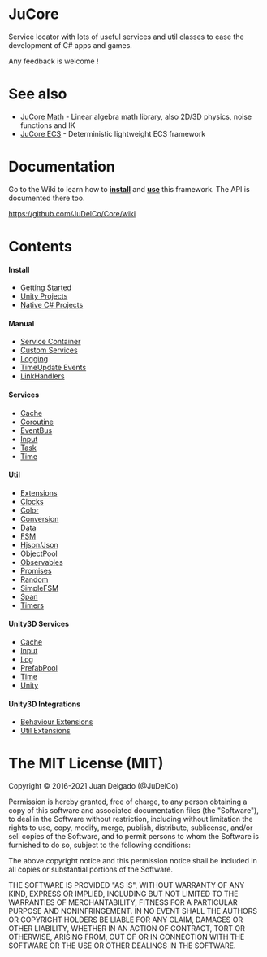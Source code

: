 JuCore
=====================

Service locator with lots of useful services and util classes to ease the development of C# apps and games.

Any feedback is welcome !


See also
=====================

- [JuCore Math](https://github.com/JuDelCo/CoreMath) - Linear algebra math library, also 2D/3D physics, noise functions and IK
- [JuCore ECS](https://github.com/JuDelCo/CoreECS) - Deterministic lightweight ECS framework


Documentation
=====================

Go to the Wiki to learn how to [**install**](https://github.com/JuDelCo/Core/wiki/Usage.Getting-Started) and [**use**](https://github.com/JuDelCo/Core/wiki) this framework. The API is documented there too.

https://github.com/JuDelCo/Core/wiki


Contents
=====================

#### Install
- [Getting Started](https://github.com/JuDelCo/Core/wiki/Usage.Getting-Started)
- [Unity Projects](https://github.com/JuDelCo/Core/wiki/Usage.Unity-Projects)
- [Native C# Projects](https://github.com/JuDelCo/Core/wiki/Usage.Native-CSharp-Projects)

#### Manual
- [Service Container](https://github.com/JuDelCo/Core/wiki/Usage.Service-Container)
- [Custom Services](https://github.com/JuDelCo/Core/wiki/Usage.Custom-Services)
- [Logging](https://github.com/JuDelCo/Core/wiki/Usage.Logging)
- [TimeUpdate Events](https://github.com/JuDelCo/Core/wiki/Usage.TimeUpdate-Events)
- [LinkHandlers](https://github.com/JuDelCo/Core/wiki/Usage.LinkHandlers)

#### Services
- [Cache](https://github.com/JuDelCo/Core/wiki/API.Service.Cache)
- [Coroutine](https://github.com/JuDelCo/Core/wiki/API.Service.Coroutine)
- [EventBus](https://github.com/JuDelCo/Core/wiki/API.Service.EventBus)
- [Input](https://github.com/JuDelCo/Core/wiki/API.Service.Input)
- [Task](https://github.com/JuDelCo/Core/wiki/API.Service.Task)
- [Time](https://github.com/JuDelCo/Core/wiki/API.Service.Time)

#### Util
- [Extensions](https://github.com/JuDelCo/Core/wiki/API.Util.Extensions)
- [Clocks](https://github.com/JuDelCo/Core/wiki/API.Util.Clocks)
- [Color](https://github.com/JuDelCo/Core/wiki/API.Util.Color)
- [Conversion](https://github.com/JuDelCo/Core/wiki/API.Util.Conversion)
- [Data](https://github.com/JuDelCo/Core/wiki/API.Util.Data)
- [FSM](https://github.com/JuDelCo/Core/wiki/API.Util.FSM)
- [Hjson/Json](https://github.com/JuDelCo/Core/wiki/API.Util.Hjson)
- [ObjectPool](https://github.com/JuDelCo/Core/wiki/API.Util.ObjectPool)
- [Observables](https://github.com/JuDelCo/Core/wiki/API.Util.Observables)
- [Promises](https://github.com/JuDelCo/Core/wiki/API.Util.Promises)
- [Random](https://github.com/JuDelCo/Core/wiki/API.Util.Random)
- [SimpleFSM](https://github.com/JuDelCo/Core/wiki/API.Util.SimpleFSM)
- [Span](https://github.com/JuDelCo/Core/wiki/API.Util.Span)
- [Timers](https://github.com/JuDelCo/Core/wiki/API.Util.Timers)

#### Unity3D Services
- [Cache](https://github.com/JuDelCo/Core/wiki/API.Unity.Service.Cache)
- [Input](https://github.com/JuDelCo/Core/wiki/API.Unity.Service.Input)
- [Log](https://github.com/JuDelCo/Core/wiki/API.Unity.Service.Log)
- [PrefabPool](https://github.com/JuDelCo/Core/wiki/API.Unity.Service.PrefabPool)
- [Time](https://github.com/JuDelCo/Core/wiki/API.Unity.Service.Time)
- [Unity](https://github.com/JuDelCo/Core/wiki/API.Unity.Service.Unity)

#### Unity3D Integrations
- [Behaviour Extensions](https://github.com/JuDelCo/Core/wiki/API.Unity.Behaviour-Extensions)
- [Util Extensions](https://github.com/JuDelCo/Core/wiki/API.Unity.Util-Extensions)


The MIT License (MIT)
=====================

Copyright © 2016-2021 Juan Delgado (@JuDelCo)

Permission is hereby granted, free of charge, to any person obtaining a copy
of this software and associated documentation files (the "Software"), to deal
in the Software without restriction, including without limitation the rights
to use, copy, modify, merge, publish, distribute, sublicense, and/or sell
copies of the Software, and to permit persons to whom the Software is
furnished to do so, subject to the following conditions:

The above copyright notice and this permission notice shall be included in
all copies or substantial portions of the Software.

THE SOFTWARE IS PROVIDED "AS IS", WITHOUT WARRANTY OF ANY KIND, EXPRESS OR
IMPLIED, INCLUDING BUT NOT LIMITED TO THE WARRANTIES OF MERCHANTABILITY,
FITNESS FOR A PARTICULAR PURPOSE AND NONINFRINGEMENT. IN NO EVENT SHALL THE
AUTHORS OR COPYRIGHT HOLDERS BE LIABLE FOR ANY CLAIM, DAMAGES OR OTHER
LIABILITY, WHETHER IN AN ACTION OF CONTRACT, TORT OR OTHERWISE, ARISING FROM,
OUT OF OR IN CONNECTION WITH THE SOFTWARE OR THE USE OR OTHER DEALINGS IN
THE SOFTWARE.
